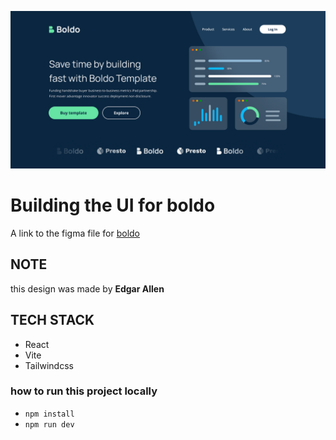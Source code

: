 ![nen](./public/thumbnail.png "image")

# Building the UI for boldo

A link to the figma file for [boldo](https://www.figma.com/file/Z0LPM5RhpRV1DyzwZ1qNNB/Boldo-Edgar-Allan-Community)

## NOTE

this design was made by **Edgar Allen**

## TECH STACK

- React
- Vite
- Tailwindcss

### how to run this project locally

- `npm install`
- `npm run dev`
